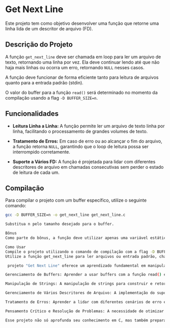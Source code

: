 # Get Next Line

Este projeto tem como objetivo desenvolver uma função que retorne uma linha lida de um descritor de arquivo (FD).

## Descrição do Projeto

A função `get_next_line` deve ser chamada em loop para ler um arquivo de texto, retornando uma linha por vez. Ela deve continuar lendo até que não haja mais linhas ou ocorra um erro, retornando `NULL` nesses casos.

A função deve funcionar de forma eficiente tanto para leitura de arquivos quanto para a entrada padrão (stdin).

O valor do buffer para a função `read()` será determinado no momento da compilação usando a flag `-D BUFFER_SIZE=n`.

## Funcionalidades

- **Leitura Linha a Linha:** A função permite ler um arquivo de texto linha por linha, facilitando o processamento de grandes volumes de texto.
  
- **Tratamento de Erros:** Em caso de erro ou ao alcançar o fim do arquivo, a função retorna `NULL`, garantindo que o loop de leitura possa ser interrompido corretamente.

- **Suporte a Vários FD:** A função é projetada para lidar com diferentes descritores de arquivo em chamadas consecutivas sem perder o estado de leitura de cada um.

## Compilação

Para compilar o projeto com um buffer específico, utilize o seguinte comando:

```sh
gcc -D BUFFER_SIZE=n -o get_next_line get_next_line.c

Substitua n pelo tamanho desejado para o buffer.

Bônus
Como parte do bônus, a função deve utilizar apenas uma variável estática para gerenciar vários descritores de arquivo simultaneamente. Isso permite que ao ler descritores de arquivo diferentes, como 3, 4 e 5, a get_next_line possa alternar entre eles sem perder a posição de leitura em cada um.

Como Usar
Compile o projeto utilizando o comando de compilação com a flag -D BUFFER_SIZE.
Utilize a função get_next_line para ler arquivos ou entrada padrão, chamando-a repetidamente em um loop para processar o texto linha por linha.

 projeto "Get Next Line" oferece um aprendizado fundamental em manipulação de arquivos e gerenciamento de memória em C. Ao trabalhar nesse projeto, você desenvolve habilidades cruciais, como:

Gerenciamento de Buffers: Aprender a usar buffers com a função read() ensina como gerenciar a leitura de dados de forma eficiente, equilibrando entre o tamanho do buffer e a quantidade de chamadas ao sistema.

Manipulação de Strings: A manipulação de strings para construir e retornar linhas completas requer compreensão profunda de alocação dinâmica e concatenação de strings em C.

Gerenciamento de Vários Descritores de Arquivo: A implementação do suporte para múltiplos descritores de arquivo, usando uma única variável estática, desafia a habilidade de gerenciar o estado entre várias chamadas à função, o que é um conceito avançado em programação.

Tratamento de Erros: Aprender a lidar com diferentes cenários de erro e EOF (fim de arquivo) contribui para a criação de código robusto e resiliente.

Pensamento Crítico e Resolução de Problemas: A necessidade de otimizar e fazer o código funcionar corretamente em diferentes condições estimula o desenvolvimento de habilidades de resolução de problemas.

Esse projeto não só aprofunda seu conhecimento em C, mas também prepara você para desafios futuros, onde a manipulação eficiente de dados e o gerenciamento adequado de recursos são essenciais.
